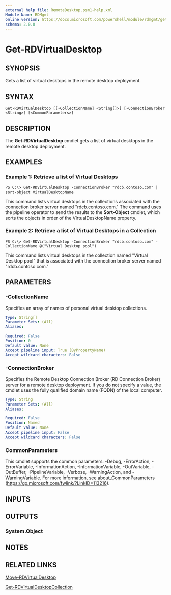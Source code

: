 ```yaml
---
external help file: RemoteDesktop.psm1-help.xml
Module Name: RDMgmt
online version: https://docs.microsoft.com/powershell/module/rdmgmt/get-rdvirtualdesktop?view=windowsserver2012-ps&wt.mc_id=ps-gethelp
schema: 2.0.0
---
```


# Get-RDVirtualDesktop

## SYNOPSIS
Gets a list of virtual desktops in the remote desktop deployment.

## SYNTAX

```
Get-RDVirtualDesktop [[-CollectionName] <String[]>] [-ConnectionBroker <String>] [<CommonParameters>]
```

## DESCRIPTION
The **Get-RDVirtualDesktop** cmdlet gets a list of virtual desktops in the remote desktop deployment.

## EXAMPLES

### Example 1: Retrieve a list of Virtual Desktops
```
PS C:\> Get-RDVirtualDesktop -ConnectionBroker "rdcb.contoso.com" | sort-object VirtualDesktopName
```

This command lists virtual desktops in the collections associated with the connection broker server named "rdcb.contoso.com." The command uses the pipeline operator to send the results to the **Sort-Object** cmdlet, which sorts the objects in order of the VirtualDesktopName property.

### Example 2: Retrieve a list of Virtual Desktops in a Collection
```
PS C:\> Get-RDVirtualDesktop -ConnectionBroker "rdcb.contoso.com" -CollectionName @("Virtual Desktop pool")
```

This command lists virtual desktops in the collection named "Virtual Desktop pool" that is associated with the connection broker server named "rdcb.contoso.com."

## PARAMETERS

### -CollectionName
Specifies an array of names of personal virtual desktop collections.

```yaml
Type: String[]
Parameter Sets: (All)
Aliases:

Required: False
Position: 0
Default value: None
Accept pipeline input: True (ByPropertyName)
Accept wildcard characters: False
```

### -ConnectionBroker
Specifies the Remote Desktop Connection Broker (RD Connection Broker) server for a remote desktop deployment.
If you do not specify a value, the cmdlet uses the fully qualified domain name (FQDN) of the local computer.

```yaml
Type: String
Parameter Sets: (All)
Aliases:

Required: False
Position: Named
Default value: None
Accept pipeline input: False
Accept wildcard characters: False
```

### CommonParameters
This cmdlet supports the common parameters: -Debug, -ErrorAction, -ErrorVariable, -InformationAction, -InformationVariable, -OutVariable, -OutBuffer, -PipelineVariable, -Verbose, -WarningAction, and -WarningVariable. For more information, see about_CommonParameters (https://go.microsoft.com/fwlink/?LinkID=113216).

## INPUTS

## OUTPUTS

### System.Object

## NOTES

## RELATED LINKS

[Move-RDVirtualDesktop](./Move-RDVirtualDesktop.md)

[Get-RDVirtualDesktopCollection](./Get-RDVirtualDesktopCollection.md)

